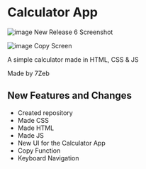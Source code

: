 # Calculator App

![image](https://github.com/user-attachments/assets/f7cff516-ee05-4392-bc91-9200cb5157a7)
New Release 6 Screenshot

![image](https://github.com/user-attachments/assets/da066e0b-0403-487f-add8-985f66bb38ab)
Copy Screen

A simple calculator made in HTML, CSS & JS

Made by 7Zeb


## New Features and Changes
- Created repository
- Made CSS
- Made HTML
- Made JS
- New UI for the Calculator App
- Copy Function
- Keyboard Navigation
